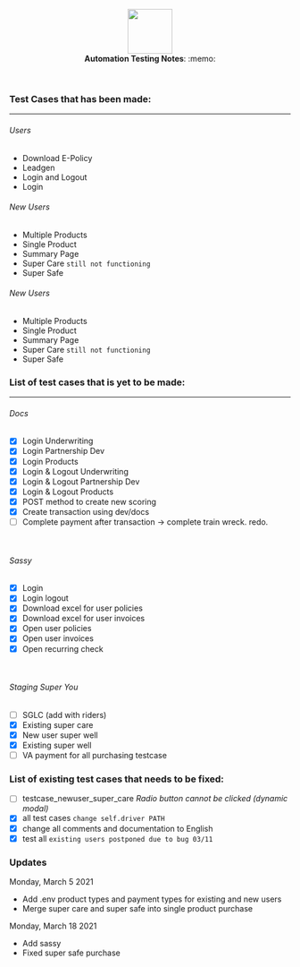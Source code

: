 <p align="center">
  <img src="https://i.ibb.co/djnLFxG/ux-design.png" height="80" /><br/>
  <span><b>Automation Testing Notes</b>: :memo:</span><br/>
</p>

<br/>

### Test Cases that has been made:
---
###### Users
- Download E-Policy
- Leadgen
- Login and Logout
- Login

###### New Users
- Multiple Products
- Single Product
- Summary Page
- Super Care `still not functioning`
- Super Safe

###### New Users
- Multiple Products
- Single Product
- Summary Page
- Super Care `still not functioning`
- Super Safe

### List of test cases that is yet to be made:
---
###### Docs
- [x] Login Underwriting
- [x] Login Partnership Dev
- [x] Login Products
- [x] Login & Logout Underwriting
- [x] Login & Logout Partnership Dev
- [x] Login & Logout Products
- [x] POST method to create new scoring
- [x] Create transaction using dev/docs
- [ ] Complete payment after transaction -> complete train wreck. redo.

<br/>

###### Sassy
- [x] Login
- [x] Login logout
- [x] Download excel for user policies
- [x] Download excel for user invoices
- [x] Open user policies
- [x] Open user invoices
- [x] Open recurring check

<br/>

###### Staging Super You
- [ ] SGLC (add with riders)
- [x] Existing super care
- [x] New user super well
- [x] Existing super well
- [ ] VA payment for all purchasing testcase

### List of existing test cases that needs to be fixed:

- [ ] testcase_newuser_super_care 
_Radio button cannot be clicked (dynamic modal)_
- [x] all test cases `change self.driver PATH`
- [x] change all comments and documentation to English
- [x] test all `existing users postponed due to bug 03/11`

### Updates

Monday, March 5 2021
- Add .env product types and payment types for existing and new users
- Merge super care and super safe into single product purchase

Monday, March 18 2021
- Add sassy
- Fixed super safe purchase
